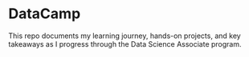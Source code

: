 # DataCamp
This repo documents my learning journey, hands-on projects, and key takeaways as I progress through the Data Science Associate program.  
